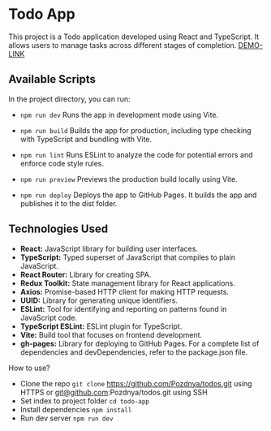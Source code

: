 # Todo App

This project is a Todo application developed using React and TypeScript. It allows users to manage tasks across different stages of completion.
 [DEMO-LINK](https://github.com/vitejs/vite-plugin-react/blob/main/packages/plugin-react/README.md) 

## Available Scripts

In the project directory, you can run:

- `npm run dev` Runs the app in development mode using Vite.

- `npm run build` Builds the app for production, including type checking with TypeScript and bundling with Vite.

- `npm run lint` Runs ESLint to analyze the code for potential errors and enforce code style rules.

- `npm run preview` Previews the production build locally using Vite.

- `npm run deploy` Deploys the app to GitHub Pages. It builds the app and publishes it to the dist folder.


## Technologies Used
- **React:** JavaScript library for building user interfaces.
- **TypeScript:** Typed superset of JavaScript that compiles to plain JavaScript.
- **React Router:** Library for creating SPA.
- **Redux Toolkit:** State management library for React applications.
- **Axios:** Promise-based HTTP client for making HTTP requests.
- **UUID:** Library for generating unique identifiers.
- **ESLint:** Tool for identifying and reporting on patterns found in JavaScript code.
- **TypeScript ESLint:** ESLint plugin for TypeScript.
- **Vite:** Build tool that focuses on frontend development.
- **gh-pages:** Library for deploying to GitHub Pages.
For a complete list of dependencies and devDependencies, refer to the package.json file.

How to use?
* Clone the repo `git clone` https://github.com/Pozdnya/todos.git using HTTPS or git@github.com:Pozdnya/todos.git using SSH
* Set index to project folder `cd todo-app`
* Install dependencies `npm install`
* Run dev server `npm run dev`